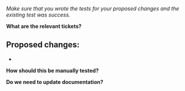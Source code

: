 *Make sure that you wrote the tests for your proposed changes and the existing test was success.*

**What are the relevant tickets?**


**Proposed changes:**
-
-

**How should this be manually tested?**


**Do we need to update documentation?**
